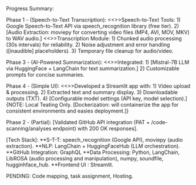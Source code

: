Progress Summary:

Phase 1 - (Speech-to-Text Transcription):
  <<>>Speech-to-Text Tools:
    1) Google Speech-to-Text API via speech_recognition library (free tier).
    2) [Audio Extraction: moviepy for converting video files (MP4, AVI, MOV, MKV) to WAV audio.]
  <<>>Transcription Module:
    1) Chunked audio processing (30s intervals) for reliability.
    2) Noise adjustment and error handling ([inaudible] placeholders).
    3) Temporary file cleanup for audio/video.

Phase 3 - (AI-Powered Summarization):
  <<>>Integrated:
    1) [Mistral-7B LLM via HuggingFace + LangChain for text summarization.]
    2) Customizable prompts for concise summaries.

Phase 4 - (Simple UI):
  <<>>Developed a Streamlit app with:
    1) Video upload & processing.
    2) Extracted text and summary display.
    3) Downloadable outputs (TXT).
    4) [Configurable model settings (API key, model selection).]
{NOTE: Local Teating Only. 
[Dockerization: will containerize the app for consistent environments and easies deployment.]}

Phase 2 - (Partial):
  [Validated GitHub API integration (PAT + /code-scanning/analyses endpoint) with 200 OK responses].

[Tech Stack]:
  **S-T-T: speech_recognition (Google API), moviepy (audio extraction).
  **NLP: LangChain + HuggingFaceHub (LLM orchestration).
  **GitHub Integration: GraphQL
  **Data Processing: Python, LangChain, LibROSA (audio processing and manipulation), numpy, soundfile, hugginhface_hub.
  **Frontend UI : Streamlit.

PENDING: Code mapping, task assignment, Hosting.
